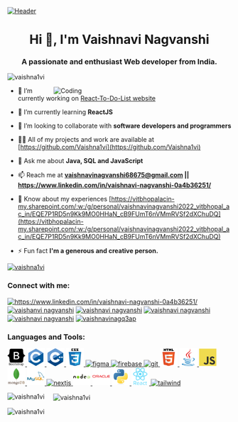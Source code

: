 [![Header](https://th.bing.com/th/id/R.16895b231b6da505e2e4acef02a3c1fe?rik=ngCtyDYUHuj4bw&pid=ImgRaw&r=0)](https://github.com/Vaishna1vi)
<h1 align="center">Hi 👋, I'm Vaishnavi Nagvanshi</h1>
<h3 align="center">A passionate and enthusiast Web developer from India.</h3>


<p align="left"> <img src="https://komarev.com/ghpvc/?username=vaishna1vi&label=Profile%20views&color=9828cc&style=flat" alt="vaishna1vi" /> </p>

<img align="right" alt="Coding" width="400" src="https://64.media.tumblr.com/2d0af9c90d1b1107313cc20bda01548a/tumblr_outwxnanpp1u79o2lo1_1280.gifv">

- 🔭 I’m currently working on [React-To-Do-List website](https://github.com/Vaishna1vi/To-Do-List-React)

- 🌱 I’m currently learning **ReactJS**

- 👯 I’m looking to collaborate with **software developers and programmers**

- 👨‍💻 All of my projects and work are available at [https://github.com/Vaishna1vi](https://github.com/Vaishna1vi)

- 💬 Ask me about **Java, SQL and JavaScript**

- 📫 Reach me at **vaishnavinagvanshi68675@gmail.com || https://www.linkedin.com/in/vaishnavi-nagvanshi-0a4b36251/**

- 📄 Know about my experiences [https://vitbhopalacin-my.sharepoint.com/:w:/g/personal/vaishnavinagvanshi2022_vitbhopal_ac_in/EQE7P1RD5n9Kk9MO0HHaN_cB9FUmT6nVMmRVSf2dXChuDQ](https://vitbhopalacin-my.sharepoint.com/:w:/g/personal/vaishnavinagvanshi2022_vitbhopal_ac_in/EQE7P1RD5n9Kk9MO0HHaN_cB9FUmT6nVMmRVSf2dXChuDQ)

- ⚡ Fun fact **I'm a generous and creative person.**
  
<p align="left"> <a href="https://github.com/ryo-ma/github-profile-trophy"><img src="https://github-profile-trophy.vercel.app/?username=vaishna1vi" alt="vaishna1vi" /></a> </p>

<h3 align="left">Connect with me:</h3>
<p align="left">
<a href="https://linkedin.com/in/https://www.linkedin.com/in/vaishnavi-nagvanshi-0a4b36251/" target="blank"><img align="center" src="https://raw.githubusercontent.com/rahuldkjain/github-profile-readme-generator/master/src/images/icons/Social/linked-in-alt.svg" alt="https://www.linkedin.com/in/vaishnavi-nagvanshi-0a4b36251/" height="30" width="40" /></a>
<a href="https://fb.com/vaishanvi nagvanshi" target="blank"><img align="center" src="https://raw.githubusercontent.com/rahuldkjain/github-profile-readme-generator/master/src/images/icons/Social/facebook.svg" alt="vaishanvi nagvanshi" height="30" width="40" /></a>
<a href="https://instagram.com/vaishnavi nagvanshi" target="blank"><img align="center" src="https://raw.githubusercontent.com/rahuldkjain/github-profile-readme-generator/master/src/images/icons/Social/instagram.svg" alt="vaishnavi nagvanshi" height="30" width="40" /></a>
<a href="https://www.hackerrank.com/vaishnavi nagvanshi" target="blank"><img align="center" src="https://raw.githubusercontent.com/rahuldkjain/github-profile-readme-generator/master/src/images/icons/Social/hackerrank.svg" alt="vaishnavi nagvanshi" height="30" width="40" /></a>
<a href="https://www.leetcode.com/vaishnavi nagvanshi" target="blank"><img align="center" src="https://raw.githubusercontent.com/rahuldkjain/github-profile-readme-generator/master/src/images/icons/Social/leet-code.svg" alt="vaishnavi nagvanshi" height="30" width="40" /></a>
<a href="https://auth.geeksforgeeks.org/user/vaishnavinagq3ap" target="blank"><img align="center" src="https://raw.githubusercontent.com/rahuldkjain/github-profile-readme-generator/master/src/images/icons/Social/geeks-for-geeks.svg" alt="vaishnavinagq3ap" height="30" width="40" /></a>
</p>

<h3 align="left">Languages and Tools:</h3>
<p align="left"> <a href="https://getbootstrap.com" target="_blank" rel="noreferrer"> <img src="https://raw.githubusercontent.com/devicons/devicon/master/icons/bootstrap/bootstrap-plain-wordmark.svg" alt="bootstrap" width="40" height="40"/> </a> <a href="https://www.cprogramming.com/" target="_blank" rel="noreferrer"> <img src="https://raw.githubusercontent.com/devicons/devicon/master/icons/c/c-original.svg" alt="c" width="40" height="40"/> </a> <a href="https://www.w3schools.com/cpp/" target="_blank" rel="noreferrer"> <img src="https://raw.githubusercontent.com/devicons/devicon/master/icons/cplusplus/cplusplus-original.svg" alt="cplusplus" width="40" height="40"/> </a> <a href="https://www.w3schools.com/css/" target="_blank" rel="noreferrer"> <img src="https://raw.githubusercontent.com/devicons/devicon/master/icons/css3/css3-original-wordmark.svg" alt="css3" width="40" height="40"/> </a> <a href="https://www.figma.com/" target="_blank" rel="noreferrer"> <img src="https://www.vectorlogo.zone/logos/figma/figma-icon.svg" alt="figma" width="40" height="40"/> </a> <a href="https://firebase.google.com/" target="_blank" rel="noreferrer"> <img src="https://www.vectorlogo.zone/logos/firebase/firebase-icon.svg" alt="firebase" width="40" height="40"/> </a> <a href="https://git-scm.com/" target="_blank" rel="noreferrer"> <img src="https://www.vectorlogo.zone/logos/git-scm/git-scm-icon.svg" alt="git" width="40" height="40"/> </a> <a href="https://www.w3.org/html/" target="_blank" rel="noreferrer"> <img src="https://raw.githubusercontent.com/devicons/devicon/master/icons/html5/html5-original-wordmark.svg" alt="html5" width="40" height="40"/> </a> <a href="https://www.java.com" target="_blank" rel="noreferrer"> <img src="https://raw.githubusercontent.com/devicons/devicon/master/icons/java/java-original.svg" alt="java" width="40" height="40"/> </a> <a href="https://developer.mozilla.org/en-US/docs/Web/JavaScript" target="_blank" rel="noreferrer"> <img src="https://raw.githubusercontent.com/devicons/devicon/master/icons/javascript/javascript-original.svg" alt="javascript" width="40" height="40"/> </a> <a href="https://www.mongodb.com/" target="_blank" rel="noreferrer"> <img src="https://raw.githubusercontent.com/devicons/devicon/master/icons/mongodb/mongodb-original-wordmark.svg" alt="mongodb" width="40" height="40"/> </a> <a href="https://www.mysql.com/" target="_blank" rel="noreferrer"> <img src="https://raw.githubusercontent.com/devicons/devicon/master/icons/mysql/mysql-original-wordmark.svg" alt="mysql" width="40" height="40"/> </a> <a href="https://nextjs.org/" target="_blank" rel="noreferrer"> <img src="https://cdn.worldvectorlogo.com/logos/nextjs-2.svg" alt="nextjs" width="40" height="40"/> </a> <a href="https://nodejs.org" target="_blank" rel="noreferrer"> <img src="https://raw.githubusercontent.com/devicons/devicon/master/icons/nodejs/nodejs-original-wordmark.svg" alt="nodejs" width="40" height="40"/> </a> <a href="https://www.oracle.com/" target="_blank" rel="noreferrer"> <img src="https://raw.githubusercontent.com/devicons/devicon/master/icons/oracle/oracle-original.svg" alt="oracle" width="40" height="40"/> </a> <a href="https://www.python.org" target="_blank" rel="noreferrer"> <img src="https://raw.githubusercontent.com/devicons/devicon/master/icons/python/python-original.svg" alt="python" width="40" height="40"/> </a> <a href="https://reactjs.org/" target="_blank" rel="noreferrer"> <img src="https://raw.githubusercontent.com/devicons/devicon/master/icons/react/react-original-wordmark.svg" alt="react" width="40" height="40"/> </a> <a href="https://tailwindcss.com/" target="_blank" rel="noreferrer"> <img src="https://www.vectorlogo.zone/logos/tailwindcss/tailwindcss-icon.svg" alt="tailwind" width="40" height="40"/> </a> </p>


<p><img align="left" src="https://github-readme-stats.vercel.app/api/top-langs?username=vaishna1vi&show_icons=true&theme=onedark&title_color=e87dda&text_color=e6e0e0&bg_color=21171f&locale=en&layout=compact" alt="vaishna1vi" /></p>


<p>&nbsp; &nbsp; &nbsp;<img align="center" src="https://github-readme-stats.vercel.app/api?username=vaishna1vi&show_icons=true&theme=radical&locale=en" alt="vaishna1vi" /></p>


<p><img align="center" src="https://github-readme-streak-stats.herokuapp.com/?user=vaishna1vi&theme=dark" alt="vaishna1vi" /></p>
